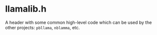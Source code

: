 # llamalib.h


A header with some common high-level code which can be used by the other projects: `pbllama`, `nblamma`, etc.

